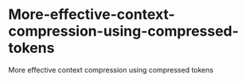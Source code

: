 # More-effective-context-compression-using-compressed-tokens
More effective context compression using compressed tokens
